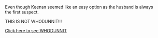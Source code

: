 
Even though Keenan seemed like an easy option as the husband is always the first suspect.

THIS IS NOT WHODUNNIT!!! 

[Click here to see WHODUNNIT](./scene5C.md)